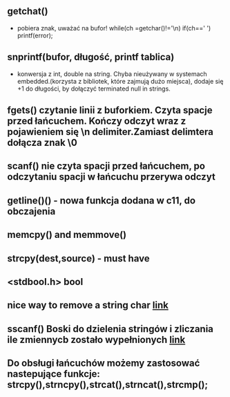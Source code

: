 ## getchat()
- pobiera znak, uważać na bufor! while(ch =getchar()!='\n\) if(ch==' ') printf(error);

## snprintf(bufor, długość, printf tablica)
- konwersja z int, double na string. Chyba nieużywany w systemach embedded.(korzysta z bibliotek, które zajmują dużo miejsca),  dodaje się +1 do długości, by dołączyć terminated null in strings.

## fgets() czytanie linii z buforkiem. Czyta spacje przed łańcuchem. Kończy odczyt wraz z pojawieniem się \n delimiter.Zamiast delimtera dołącza znak \0
## scanf() nie czyta spacji przed łańcuchem, po odczytaniu spacji w łańcuchu przerywa odczyt
## getline()() - nowa funkcja dodana w c11, do obczajenia

## memcpy() and memmove()

## strcpy(dest,source) - must have

##

## <stdbool.h> bool

## nice way to remove a string char [link](https://stackoverflow.com/questions/5457608/how-to-remove-the-character-at-a-given-index-from-a-string-in-c)

## sscanf() Boski do dzielenia stringów i zliczania ile zmiennycb zostało wypełnionych [link](https://www.tutorialspoint.com/c_standard_library/c_function_sscanf.htm)

## Do obsługi łańcuchów możemy zastosować nastepujące funkcje: strcpy(),strncpy(),strcat(),strncat(),strcmp();
